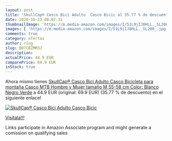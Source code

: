 ```yaml
---
layout: post
title: 'SkullCap® Casco Bici Adulto  Casco Bicic al 35.77 % de descuento'
date: 2020-10-23 08:07:31
thumbnailImage: 'https://m.media-amazon.com/images/I/51L9jIJ8HLL._SL200_.jpg'
images: [ 'https://m.media-amazon.com/images/I/51L9jIJ8HLL._SL200_.jpg' ]
comments: true
category: ofertas
author: ring
slug: B07CBZMM3J
description:
actualPrice: 44.9 EUR
comparePrice: 69.9 EUR
inStock: true
---
```


Ahora mismo tienes [SkullCap® Casco Bici Adulto  Casco Bicicleta para montaña  Casco MTB Hombre y Mujer  tamaño M  55-58 cm   Color: Blanco Negro Verde](https://www.amazon.es/dp/B07CBZMM3J/?tag=tolees-21) a 44.9 EUR (original: 69.9 EUR) (35.77 %  de descuento) en el siguiente enlace!

[![SkullCap® Casco Bici Adulto  Casco Bicic](https://m.media-amazon.com/images/I/51L9jIJ8HLL._SL200_.jpg)](https://www.amazon.es/dp/B07CBZMM3J/?tag=tolees-21)

[Visítala!!!](https://www.amazon.es/dp/B07CBZMM3J/?tag=tolees-21)

Links participate in Amazon Associate program and might generate a comission on qualifying sales
